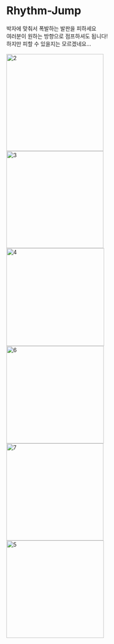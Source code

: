 # Rhythm-Jump
박자에 맞춰서 폭발하는 발판을 피하세요\
여러분이 원하는 방향으로 점프하셔도 됩니다!\
하지만 피할 수 있을지는 모르겠네요...\
\
<img width="253" alt="2" src="https://user-images.githubusercontent.com/24587820/172895829-770cffd1-7426-455a-8934-dc180f992038.PNG">
<img width="253" alt="3" src="https://user-images.githubusercontent.com/24587820/172895958-c31660d5-9f17-420d-aa86-c9b521c12f02.PNG">
<img width="255" alt="4" src="https://user-images.githubusercontent.com/24587820/172895991-d01747de-e47a-48a4-af02-870c3f7c3c17.PNG">
<img width="254" alt="6" src="https://user-images.githubusercontent.com/24587820/172896021-8c8357df-e97c-4cbb-ad77-271d36e277ea.PNG">
<img width="253" alt="7" src="https://user-images.githubusercontent.com/24587820/172896028-e954e1ca-e4c9-47af-89f7-b61542c60deb.PNG">
<img width="254" alt="5" src="https://user-images.githubusercontent.com/24587820/172896029-804be1e5-90d5-4049-83e6-9ba2dd581ed3.PNG">

